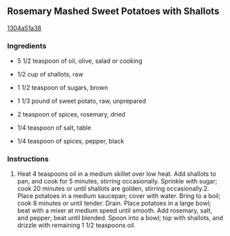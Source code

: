 ## Rosemary Mashed Sweet Potatoes with Shallots

[1304a51a38](http://www.myrecipes.com/recipe/rosemary-mashed-sweet-potatoes)

### Ingredients

 - 5 1/2 teaspoon of oil, olive, salad or cooking

 - 1/2 cup of shallots, raw

 - 1 1/2 teaspoon of sugars, brown

 - 1 1/3 pound of sweet potato, raw, unprepared

 - 2 teaspoon of spices, rosemary, dried

 - 1/4 teaspoon of salt, table

 - 1/4 teaspoon of spices, pepper, black

### Instructions

1. Heat 4 teaspoons oil in a medium skillet over low heat. Add shallots to pan, and cook for 5 minutes, stirring occasionally. Sprinkle with sugar; cook 20 minutes or until shallots are golden, stirring occasionally.2. Place potatoes in a medium saucepan; cover with water. Bring to a boil; cook 8 minutes or until tender. Drain. Place potatoes in a large bowl; beat with a mixer at medium speed until smooth. Add rosemary, salt, and pepper; beat until blended. Spoon into a bowl; top with shallots, and drizzle with remaining 1 1/2 teaspoons oil.